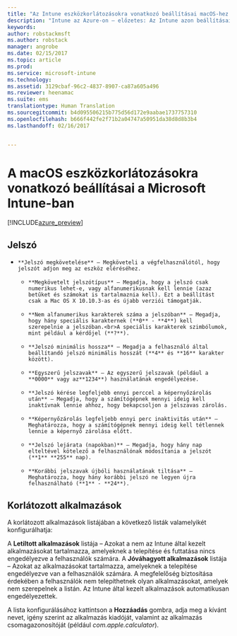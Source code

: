 ```yaml
---
title: "Az Intune eszközkorlátozásokra vonatkozó beállításai macOS-hez | Intune az Azure-on – előzetes | Microsoft Docs"
description: "Intune az Azure-on – előzetes: Az Intune azon beállításainak ismertetése, melyekkel szabályozhatók az eszközbeállítások és a funkciók a macOS rendszerű eszközökön."
keywords: 
author: robstackmsft
ms.author: robstack
manager: angrobe
ms.date: 02/15/2017
ms.topic: article
ms.prod: 
ms.service: microsoft-intune
ms.technology: 
ms.assetid: 3129cbaf-96c2-4837-8907-ca87a605a496
ms.reviewer: heenamac
ms.suite: ems
translationtype: Human Translation
ms.sourcegitcommit: b4d095506215b775d56d172e9aabae1737757310
ms.openlocfilehash: b666f442fe2f71b2a04747a50951da38d8d8b3b4
ms.lasthandoff: 02/16/2017


---
```


# <a name="macos-device-restriction-settings-in-microsoft-intune"></a>A macOS eszközkorlátozásokra vonatkozó beállításai a Microsoft Intune-ban

[!INCLUDE[azure_preview](../includes/azure_preview.md)]

## <a name="password"></a>Jelszó
-     **Jelszó megkövetelése** – Megköveteli a végfelhasználótól, hogy jelszót adjon meg az eszköz eléréséhez.
    -     **Megkövetelt jelszótípus** – Megadja, hogy a jelszó csak numerikus lehet-e, vagy alfanumerikusnak kell lennie (azaz betűket és számokat is tartalmaznia kell). Ezt a beállítást csak a Mac OS X 10.10.3-as és újabb verziói támogatják.
    -     **Nem alfanumerikus karakterek száma a jelszóban** – Megadja, hogy hány speciális karakternek (**0** - **4**) kell szerepelnie a jelszóban.<br>A speciális karakterek szimbólumok, mint például a kérdőjel (**?**).
    -     **Jelszó minimális hossza** – Megadja a felhasználó által beállítandó jelszó minimális hosszát (**4** és **16** karakter között).
    -     **Egyszerű jelszavak** – Az egyszerű jelszavak (például a **0000** vagy az**1234**) használatának engedélyezése.
    -     **Jelszó kérése legfeljebb ennyi perccel a képernyőzárolás után** – Megadja, hogy a számítógépnek mennyi ideig kell inaktívnak lennie ahhoz, hogy bekapcsoljon a jelszavas zárolás.
    -     **Képernyőzárolás legfeljebb ennyi perc inaktivitás után** – Meghatározza, hogy a számítógépnek mennyi ideig kell tétlennek lennie a képernyő zárolása előtt.
    -     **Jelszó lejárata (napokban)** – Megadja, hogy hány nap elteltével kötelező a felhasználónak módosítania a jelszót (**1** **255** nap).
    -     **Korábbi jelszavak újbóli használatának tiltása** – Meghatározza, hogy hány korábbi jelszó ne legyen újra felhasználható (**1** - **24**).

## <a name="restricted-apps"></a>Korlátozott alkalmazások

A korlátozott alkalmazások listájában a következő listák valamelyikét konfigurálhatja:

A **Letiltott alkalmazások** listája – Azokat a nem az Intune által kezelt alkalmazásokat tartalmazza, amelyeknek a telepítése és futtatása nincs engedélyezve a felhasználók számára.
A **Jóváhagyott alkalmazások** listája – Azokat az alkalmazásokat tartalmazza, amelyeknek a telepítése engedélyezve van a felhasználók számára. A megfelelőség biztosítása érdekében a felhasználók nem telepíthetnek olyan alkalmazásokat, amelyek nem szerepelnek a listán. Az Intune által kezelt alkalmazások automatikusan engedélyezettek.

A lista konfigurálásához kattintson a **Hozzáadás** gombra, adja meg a kívánt nevet, igény szerint az alkalmazás kiadóját, valamint az alkalmazás csomagazonosítóját (például *com.apple.calculator*).



